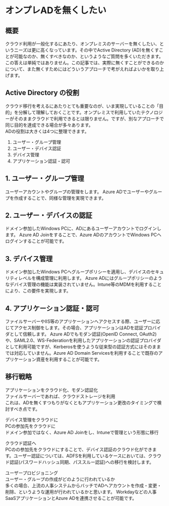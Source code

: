 # オンプレADを無くしたい

## 概要
クラウド利用が一般化するにあたり、オンプレミスのサーバーを無くしたい、というニーズは更に高くなっています。その中でActive Directory (AD)を無くすことが可能なのか、無くすべきなのか、というようなご質問を多くいただきます。  
この答えは単純ではありません。この記事では、実際に無くすことができるのかについて、また無くすためにはどういうアプローチで考がえればよいかを取り上げます。

## Active Directory の役割
クラウド移行を考えるにあたりとても重要なのが、いま実現していることの「目的」を分解して理解しておくことです。オンプレミスで利用していたテクノロジーがそのままクラウドで利用できるとは限りません。ですが、別なアプローチで同じ目的を達成できる場合が多々あります。  
ADの役割は大きくは4つに整理できます。
1. ユーザー・グループ管理
2. ユーザー・デバイス認証
3. デバイス管理
4. アプリケーション認証・認可

## 1. ユーザー・グループ管理
ユーザーアカウントやグループの管理をします。
Azure ADでユーザーやグループを作成することで、同様な管理を実現できます。

## 2. ユーザー・デバイスの認証
ドメイン参加したWindows PCに、ADにあるユーザーアカウントでログインします。
Azure AD Joinをすることで、Azure ADのアカウントでWindows PCへログインすることが可能です。

## 3. デバイス管理
ドメイン参加したWindows PCへグループポリシーを適用し、デバイスのセキュリティレベルを構成管理に利用します。
Azure ADにはグループポリシーのようなデバイス管理の機能は実装されていません。Intune等のMDMを利用することにより、この要件を実現します。

## 4. アプリケーション認証・認可
ファイルサーバーやIIS等のアプリケーションへアクセスする際、ユーザーに応じてアクセス制御をします。その場合、アプリケーションはADを認証プロバイダとして信頼します。
Azure ADでもモダン認証(OpenID Connect, OAuth2)や、SAML2.0、WS-Federationを利用したアプリケーションの認証プロバイダとして利用可能ですが、Kerberosを使うような従来型の認証方式にはそのままでは対応していません。Azure AD Domain Servicesを利用することで既存のアプリケーション資産を利用することが可能です。


## 移行戦略
アプリケーションをクラウド化、モダン認証化  
ファイルサーバーであれば、クラウドストレージを利用  
これは、ADを無くすつもりがなくともアプリケーション更改のタイミングで検討すべき点です。  


デバイス管理をクラウドに  
PCの参加先をクラウドに  
ドメイン参加ではなく、Azure AD Joinをし、Intuneで管理という形態に移行

クラウド認証へ    
PCのの参加先をクラウドにすることで、デバイス認証のクラウド化ができます。ユーザー認証については、ADFSを利用しているケースにおいては、クラウド認証(パスワードハッシュ同期、パススルー認証)への移行を検討します。  
  
ユーザープロビジョニング  
ユーザー・グループの作成がどのように行われているか   
多くの場合、上流の人事システムからバッチでADへアカウントを作成・変更・削除、というような運用が行われているかと思います。
Workdayなどの人事SaaSアプリケーションとAzure ADを連携させることが可能です。


